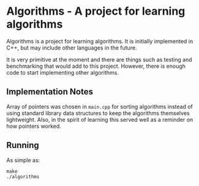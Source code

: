 Algorithms - A project for learning algorithms 
==============================================

Algorithms is a project for learning algorithms. It is initially implemented in C++, but may include other languages in the future. 

It is very primitive at the moment and there are things such as testing and benchmarking that would add to this project. However, there is enough code to start implementing other algorithms.

Implementation Notes
--------------------

Array of pointers was chosen in ``main.cpp`` for sorting algorithms instead of using standard library data structures to keep the algorithms themselves lightweight. Also, in the spirit of learning this served well as a reminder on how pointers worked.

Running
-------

As simple as:

    make
    ./algorithms
    